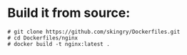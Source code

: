 # Build it from source:

```
# git clone https://github.com/skingry/Dockerfiles.git
# cd Dockerfiles/nginx
# docker build -t nginx:latest .
```

